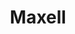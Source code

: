 ---
ee_id: '134'
site: '1'
type: '2'
long_id: 2007-001 Maxell
url: 2007-001-maxell
title: Maxell
year: '2007'
medium: Four digital prints.
commission:
dims: 11.6 x 8.5 in
pitch: "​Scanning a 12 inch Maxell demonstration LP on an 11inch scanner."
ps:
live_url:
related: "[234] 2010-007 Maxell - 2010-007-maxell"
youtube:
imgs: maxell-install-database-ih.jpg
subheading:
display_year: '2007'
download:
add_credit:
add_credits:
related_code:
layout: things-i-made
---